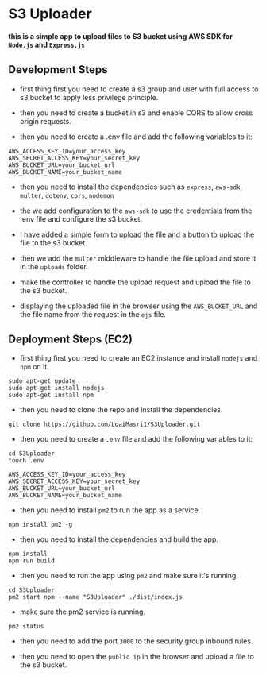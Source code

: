 # S3 Uploader

#### this is a simple app to upload files to S3 bucket using AWS SDK for `Node.js` and `Express.js`

## Development Steps

- first thing first you need to create a s3 group and user with full access to s3 bucket to apply less privilege principle.

- then you need to create a bucket in s3 and enable CORS to allow cross origin requests.

- then you need to create a .env file and add the following variables to it:

```
AWS_ACCESS_KEY_ID=your_access_key
AWS_SECRET_ACCESS_KEY=your_secret_key
AWS_BUCKET_URL=your_bucket_url
AWS_BUCKET_NAME=your_bucket_name
```

- then you need to install the dependencies such as `express`, `aws-sdk`, `multer`, `dotenv`, `cors`, `nodemon`

- the we add configuration to the `aws-sdk` to use the credentials from the .env file and configure the s3 bucket.

- I have added a simple form to upload the file and a button to upload the file to the s3 bucket.

- then we add the `multer` middleware to handle the file upload and store it in the `uploads` folder.

- make the controller to handle the upload request and upload the file to the s3 bucket.

- displaying the uploaded file in the browser using the `AWS_BUCKET_URL` and the file name from the request in the `ejs` file.

## Deployment Steps (EC2)

- first thing first you need to create an EC2 instance and install `nodejs` and `npm` on it.

```
sudo apt-get update
sudo apt-get install nodejs
sudo apt-get install npm
```

- then you need to clone the repo and install the dependencies.

```
git clone https://github.com/LoaiMasri1/S3Uploader.git
```

- then you need to create a `.env` file and add the following variables to it:

```
cd S3Uploader
touch .env
```

```
AWS_ACCESS_KEY_ID=your_access_key
AWS_SECRET_ACCESS_KEY=your_secret_key
AWS_BUCKET_URL=your_bucket_url
AWS_BUCKET_NAME=your_bucket_name
```

- then you need to install `pm2` to run the app as a service.

```
npm install pm2 -g
```

- then you need to install the dependencies and build the app.

```
npm install
npm run build
```

- then you need to run the app using `pm2` and make sure it's running.

```
cd S3Uploader
pm2 start npm --name "S3Uploader" ./dist/index.js
```

- make sure the pm2 service is running.

```
pm2 status
```

- then you need to add the port `3000` to the security group inbound rules.

- then you need to open the `public ip` in the browser and upload a file to the s3 bucket.


